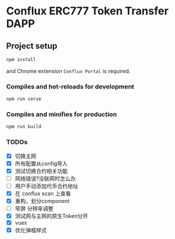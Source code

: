 # Conflux ERC777 Token Transfer DAPP

## Project setup

``` bash
npm install
```

and Chrome extension `Conflux Portal` is required.

### Compiles and hot-reloads for development

``` bash
npm run serve
```

### Compiles and minifies for production

``` bash
npm run build
```

### TODOs

- [x] 切换主网  
- [x] 所有配置从config导入
- [x] 测试切换合约相关功能
- [ ] 网络错误?没联网时怎么办
- [ ] 用户手动添加代币合约地址
- [x] 在 conflux scan 上查看
- [x] 重构，划分component
- [ ] 窄屏 分辨率调整
- [x] 测试网与主网的原生Token分开
- [x] vuex
- [x] 优化弹框样式